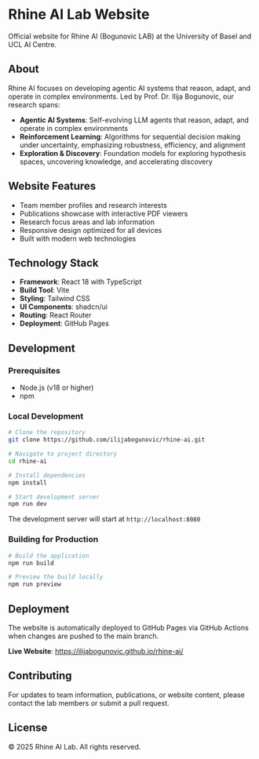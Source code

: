 # Rhine AI Lab Website

Official website for Rhine AI (Bogunovic LAB) at the University of Basel and UCL AI Centre.

## About

Rhine AI focuses on developing agentic AI systems that reason, adapt, and operate in complex environments. Led by Prof. Dr. Ilija Bogunovic, our research spans:

- **Agentic AI Systems**: Self-evolving LLM agents that reason, adapt, and operate in complex environments
- **Reinforcement Learning**: Algorithms for sequential decision making under uncertainty, emphasizing robustness, efficiency, and alignment  
- **Exploration & Discovery**: Foundation models for exploring hypothesis spaces, uncovering knowledge, and accelerating discovery

## Website Features

- Team member profiles and research interests
- Publications showcase with interactive PDF viewers
- Research focus areas and lab information
- Responsive design optimized for all devices
- Built with modern web technologies

## Technology Stack

- **Framework**: React 18 with TypeScript
- **Build Tool**: Vite
- **Styling**: Tailwind CSS
- **UI Components**: shadcn/ui
- **Routing**: React Router
- **Deployment**: GitHub Pages

## Development

### Prerequisites

- Node.js (v18 or higher)
- npm

### Local Development

```bash
# Clone the repository
git clone https://github.com/ilijabogunovic/rhine-ai.git

# Navigate to project directory
cd rhine-ai

# Install dependencies
npm install

# Start development server
npm run dev
```

The development server will start at `http://localhost:8080`

### Building for Production

```bash
# Build the application
npm run build

# Preview the build locally
npm run preview
```

## Deployment

The website is automatically deployed to GitHub Pages via GitHub Actions when changes are pushed to the main branch.

**Live Website**: https://ilijabogunovic.github.io/rhine-ai/

## Contributing

For updates to team information, publications, or website content, please contact the lab members or submit a pull request.

## License

© 2025 Rhine AI Lab. All rights reserved.